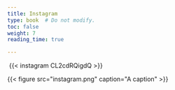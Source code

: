 ```yaml
---
title: Instagram
type: book  # Do not modify.
toc: false
weight: 7
reading_time: true

---
```




​		{{< instagram CL2cdRQigdQ >}}

{{< figure src="instagram.png" caption="A caption" >}}

